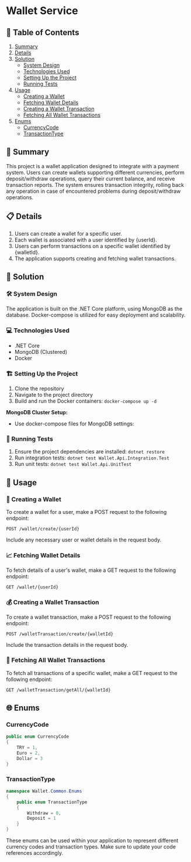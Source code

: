# Wallet Service

## 📖 Table of Contents
1. [Summary](#summary)
2. [Details](#details)
3. [Solution](#solution)
   - [System Design](#system-design)
   - [Technologies Used](#technologies-used)
   - [Setting Up the Project](#setting-up-the-project)
   - [Running Tests](#running-tests)
4. [Usage](#usage)
   - [Creating a Wallet](#creating-a-wallet)
   - [Fetching Wallet Details](#fetching-wallet-details)
   - [Creating a Wallet Transaction](#creating-a-wallet-transaction)
   - [Fetching All Wallet Transactions](#fetching-all-wallet-transactions)
5. [Enums](#enums)
   - [CurrencyCode](#currencycode)
   - [TransactionType](#transactiontype)

## 🌟 Summary
This project is a wallet application designed to integrate with a payment system. Users can create wallets supporting different currencies, perform deposit/withdraw operations, query their current balance, and receive transaction reports. The system ensures transaction integrity, rolling back any operation in case of encountered problems during deposit/withdraw operations.

## 📋 Details
1. Users can create a wallet for a specific user.
2. Each wallet is associated with a user identified by {userId}.
3. Users can perform transactions on a specific wallet identified by {walletId}.
4. The application supports creating and fetching wallet transactions.

## 🚀 Solution

### 🛠️ System Design
The application is built on the .NET Core platform, using MongoDB as the database. Docker-compose is utilized for easy deployment and scalability.

### 💻 Technologies Used
- .NET Core
- MongoDB (Clustered)
- Docker

### 🏗️ Setting Up the Project
1. Clone the repository
2. Navigate to the project directory
3. Build and run the Docker containers: `docker-compose up -d`

**MongoDB Cluster Setup:**
- Use docker-compose files for MongoDB settings:

### 🧪 Running Tests
1. Ensure the project dependencies are installed: `dotnet restore`
2. Run integration tests: `dotnet test Wallet.Api.Integration.Test`
3. Run unit tests: `dotnet test Wallet.Api.UnitTest`

## 🚀 Usage

### 💼 Creating a Wallet
To create a wallet for a user, make a POST request to the following endpoint:

```
POST /wallet/create/{userId}
```

Include any necessary user or wallet details in the request body.

### 📈 Fetching Wallet Details
To fetch details of a user's wallet, make a GET request to the following endpoint:

```
GET /wallet/{userId}
```

### 💰 Creating a Wallet Transaction
To create a wallet transaction, make a POST request to the following endpoint:

```
POST /walletTransaction/create/{walletId}
```

Include the transaction details in the request body.

### 🔄 Fetching All Wallet Transactions
To fetch all transactions of a specific wallet, make a GET request to the following endpoint:

```
GET /walletTransaction/getAll/{walletId}
```

## 🌐 Enums

### CurrencyCode

```csharp
public enum CurrencyCode
{
    TRY = 1,
    Euro = 2,
    Dollar = 3
}
```

### TransactionType

```csharp
namespace Wallet.Common.Enums
{
    public enum TransactionType
    {
        Withdraw = 0,
        Deposit = 1
    }
}
```

These enums can be used within your application to represent different currency codes and transaction types. Make sure to update your code references accordingly. 
